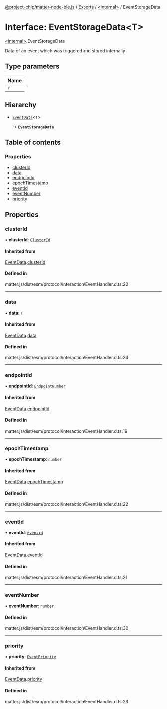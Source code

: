 [@project-chip/matter-node-ble.js](../README.md) / [Exports](../modules.md) / [\<internal\>](../modules/internal_.md) / EventStorageData

# Interface: EventStorageData\<T\>

[\<internal\>](../modules/internal_.md).EventStorageData

Data of an event which was triggered and stored internally

## Type parameters

| Name |
| :------ |
| `T` |

## Hierarchy

- [`EventData`](internal_.EventData.md)\<`T`\>

  ↳ **`EventStorageData`**

## Table of contents

### Properties

- [clusterId](internal_.EventStorageData.md#clusterid)
- [data](internal_.EventStorageData.md#data)
- [endpointId](internal_.EventStorageData.md#endpointid)
- [epochTimestamp](internal_.EventStorageData.md#epochtimestamp)
- [eventId](internal_.EventStorageData.md#eventid)
- [eventNumber](internal_.EventStorageData.md#eventnumber)
- [priority](internal_.EventStorageData.md#priority)

## Properties

### clusterId

• **clusterId**: [`ClusterId`](../modules/internal_.md#clusterid)

#### Inherited from

[EventData](internal_.EventData.md).[clusterId](internal_.EventData.md#clusterid)

#### Defined in

matter.js/dist/esm/protocol/interaction/EventHandler.d.ts:20

___

### data

• **data**: `T`

#### Inherited from

[EventData](internal_.EventData.md).[data](internal_.EventData.md#data)

#### Defined in

matter.js/dist/esm/protocol/interaction/EventHandler.d.ts:24

___

### endpointId

• **endpointId**: [`EndpointNumber`](../modules/internal_.md#endpointnumber)

#### Inherited from

[EventData](internal_.EventData.md).[endpointId](internal_.EventData.md#endpointid)

#### Defined in

matter.js/dist/esm/protocol/interaction/EventHandler.d.ts:19

___

### epochTimestamp

• **epochTimestamp**: `number`

#### Inherited from

[EventData](internal_.EventData.md).[epochTimestamp](internal_.EventData.md#epochtimestamp)

#### Defined in

matter.js/dist/esm/protocol/interaction/EventHandler.d.ts:22

___

### eventId

• **eventId**: [`EventId`](../modules/internal_.md#eventid)

#### Inherited from

[EventData](internal_.EventData.md).[eventId](internal_.EventData.md#eventid)

#### Defined in

matter.js/dist/esm/protocol/interaction/EventHandler.d.ts:21

___

### eventNumber

• **eventNumber**: `number`

#### Defined in

matter.js/dist/esm/protocol/interaction/EventHandler.d.ts:30

___

### priority

• **priority**: [`EventPriority`](../enums/internal_.EventPriority.md)

#### Inherited from

[EventData](internal_.EventData.md).[priority](internal_.EventData.md#priority)

#### Defined in

matter.js/dist/esm/protocol/interaction/EventHandler.d.ts:23
